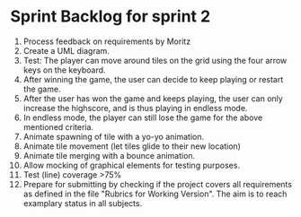# Sprint Backlog for sprint 2

01. Process feedback on requirements by Moritz
02. Create a UML diagram.
03. Test: The player can move around tiles on the grid using the four arrow keys on the
    keyboard.
04. After winning the game, the user can decide to keep playing or restart the
    game.
05. After the user has won the game and keeps playing, the user can only increase
    the highscore, and is thus playing in endless mode.
06. In endless mode, the player can still lose the game for the above mentioned
    criteria.
07. Animate spawning of tile with a yo-yo animation.
08. Animate tile movement (let tiles glide to their new location)
09. Animate tile merging with a bounce animation.
10. Allow mocking of graphical elements for testing purposes.
11. Test (line) coverage >75% 
12. Prepare for submitting by checking if the project covers all requirements as defined in the file "Rubrics for Working Version". The aim is to reach examplary status in all subjects.

